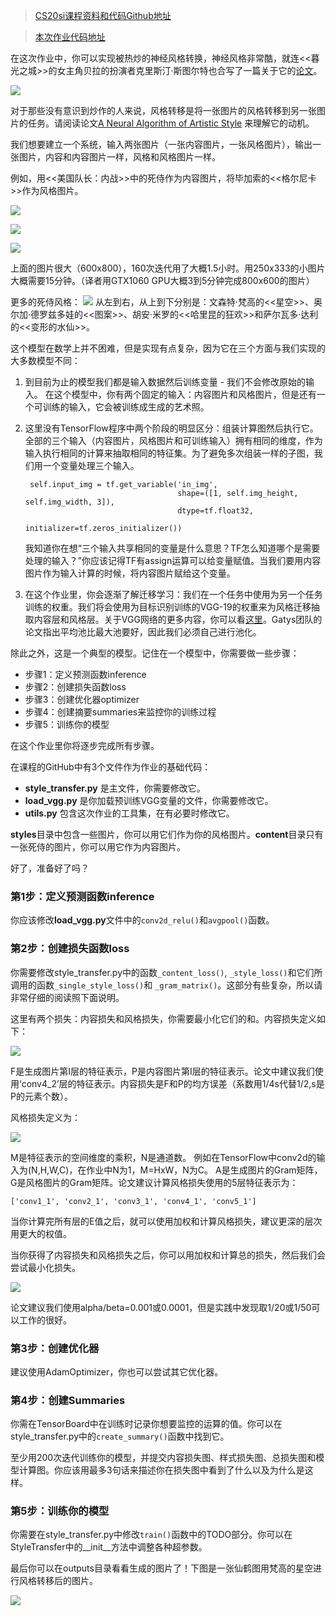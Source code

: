 > [CS20si课程资料和代码Github地址](https://github.com/cnscott/Stanford-CS20si)

> [本次作业代码地址](https://github.com/cnscott/Stanford-CS20si/tree/master/assignments)

在这次作业中，你可以实现被热炒的神经风格转换，神经风格非常酷，就连<<暮光之城>>的女主角贝拉的扮演者克里斯汀·斯图尔特也合写了一篇关于它的[论文](https://arxiv.org/pdf/1701.04928v1.pdf)。

![](http://images.cnblogs.com/cnblogs_com/tech0ne/1247403/o_StyleTransfer-Swim.jpg)

对于那些没有意识到炒作的人来说，风格转移是将一张图片的风格转移到另一张图片的任务。请阅读论文[A Neural Algorithm of Artistic Style](https://arxiv.org/abs/1508.06576) 来理解它的动机。

我们想要建立一个系统，输入两张图片（一张内容图片，一张风格图片），输出一张图片，内容和内容图片一样，风格和风格图片一样。

例如，用<<美国队长：内战>>中的死侍作为内容图片，将毕加索的<<格尔尼卡>>作为风格图片。

![](http://images.cnblogs.com/cnblogs_com/tech0ne/1247403/o_Deadpool.png)

![](http://images.cnblogs.com/cnblogs_com/tech0ne/1247403/o_Guernica.png)

![](http://images.cnblogs.com/cnblogs_com/tech0ne/1247403/o_Deadpool-Guernica.png)

上面的图片很大（600x800），160次迭代用了大概1.5小时。用250x333的小图片大概需要15分钟。（译者用GTX1060 GPU大概3到5分钟完成800x600的图片）

更多的死侍风格：
![](http://images.cnblogs.com/cnblogs_com/tech0ne/1247403/o_Deadpool-Styles.jpg)
从左到右，从上到下分别是：文森特·梵高的<<星空>>、奥尔加·德罗兹多娃的<<图案>>、胡安·米罗的<<哈里昆的狂欢>>和萨尔瓦多·达利的<<变形的水仙>>。

这个模型在数学上并不困难，但是实现有点复杂，因为它在三个方面与我们实现的大多数模型不同：

1. 到目前为止的模型我们都是输入数据然后训练变量 - 我们不会修改原始的输入。 在这个模型中，你有两个固定的输入：内容图片和风格图片，但是还有一个可训练的输入，它会被训练成生成的艺术照。
2. 这里没有TensorFlow程序中两个阶段的明显区分：组装计算图然后执行它。全部的三个输入（内容图片，风格图片和可训练输入）拥有相同的维度，作为输入执行相同的计算来抽取相同的特征集。为了避免多次组装一样的子图，我们用一个变量处理三个输入。

		self.input_img = tf.get_variable('in_img', 
		                                 shape=([1, self.img_height, self.img_width, 3]),
		                                 dtype=tf.float32,
		                                 initializer=tf.zeros_initializer())

	我知道你在想“三个输入共享相同的变量是什么意思？TF怎么知道哪个是需要处理的输入？”你应该记得TF有assign运算可以给变量赋值。当我们要用内容图片作为输入计算的时候，将内容图片赋给这个变量。
3. 在这个作业里，你会逐渐了解迁移学习：我们在一个任务中使用为另一个任务训练的权重。我们将会使用为目标识别训练的VGG-19的权重来为风格迁移抽取内容层和风格层。关于VGG网络的更多内容，你可以看[这里](http://www.robots.ox.ac.uk/~vgg/research/very_deep/)。Gatys团队的论文指出平均池比最大池要好，因此我们必须自己进行池化。

除此之外，这是一个典型的模型。记住在一个模型中，你需要做一些步骤：

- 步骤1：定义预测函数inference
- 步骤2：创建损失函数loss
- 步骤3：创建优化器optimizer
- 步骤4：创建摘要summaries来监控你的训练过程
- 步骤5：训练你的模型

在这个作业里你将逐步完成所有步骤。

在课程的GitHub中有3个文件作为作业的基础代码：

- **style_transfer.py** 是主文件，你需要修改它。
- **load_vgg.py** 是你加载预训练VGG变量的文件，你需要修改它。
- **utils.py** 包含这次作业的工具集，在有必要时修改它。

**styles**目录中包含一些图片，你可以用它们作为你的风格图片。**content**目录只有一张死侍的图片，你可以用它作为内容图片。

好了，准备好了吗？

### 第1步：定义预测函数inference
你应该修改**load_vgg.py**文件中的`conv2d_relu()`和`avgpool()`函数。

### 第2步：创建损失函数loss
你需要修改style_transfer.py中的函数`_content_loss()`, `_style_loss()`和它们所调用的函数`_single_style_loss()`和 `_gram_matrix()`。这部分有些复杂，所以请非常仔细的阅读照下面说明。

这里有两个损失：内容损失和风格损失，你需要最小化它们的和。内容损失定义如下：

![](http://images.cnblogs.com/cnblogs_com/tech0ne/1247403/o_Content-Loss.jpg)

F是生成图片第I层的特征表示，P是内容图片第I层的特征表示。论文中建议我们使用‘conv4_2’层的特征表示。内容损失是F和P的均方误差（系数用1/4s代替1/2,s是P的元素个数）。

风格损失定义为：

![](http://images.cnblogs.com/cnblogs_com/tech0ne/1247403/o_Style-Loss.jpg)

M是特征表示的空间维度的乘积，N是通道数。 例如在TensorFlow中conv2d的输入为(N,H,W,C)，在作业中N为1，M=HxW，N为C。 A是生成图片的Gram矩阵，G是风格图片的Gram矩阵。论文建议计算风格损失使用的5层特征表示为：

    ['conv1_1', 'conv2_1', 'conv3_1', 'conv4_1', 'conv5_1']

当你计算完所有层的E值之后，就可以使用加权和计算风格损失，建议更深的层次用更大的权值。

当你获得了内容损失和风格损失之后，你可以用加权和计算总的损失，然后我们会尝试最小化损失。

![](http://images.cnblogs.com/cnblogs_com/tech0ne/1247403/o_Total-Loss.png)

论文建议我们使用alpha/beta=0.001或0.0001，但是实践中发现取1/20或1/50可以工作的很好。

### 第3步：创建优化器
建议使用AdamOptimizer，你也可以尝试其它优化器。

### 第4步：创建Summaries
你需在TensorBoard中在训练时记录你想要监控的运算的值。你可以在style_transfer.py中的`create_summary()`函数中找到它。

至少用200次迭代训练你的模型，并提交内容损失图、样式损失图、总损失图和模型计算图。你应该用最多3句话来描述你在损失图中看到了什么以及为什么是这样。

### 第5步：训练你的模型
你需要在style_transfer.py中修改`train()`函数中的TODO部分。你可以在StyleTransfer中的__init__方法中调整各种超参数。

最后你可以在outputs目录看看生成的图片了！下图是一张仙鹤图用梵高的星空进行风格转移后的图片。

![](http://images.cnblogs.com/cnblogs_com/tech0ne/1247403/o_299.png)
